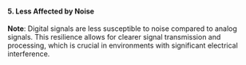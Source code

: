 #### 5. Less Affected by Noise

**Note**: Digital signals are less susceptible to noise compared to analog signals. This resilience allows for clearer signal transmission and processing, which is crucial in environments with significant electrical interference.